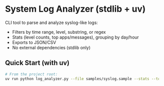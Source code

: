 # System Log Analyzer (stdlib + uv)

CLI tool to parse and analyze syslog-like logs:
- Filters by time range, level, substring, or regex
- Stats (level counts, top apps/messages), grouping by day/hour
- Exports to JSON/CSV
- No external dependencies (stdlib only)

## Quick Start (with uv)

```bash
# From the project root:
uv run python log_analyzer.py --file samples/syslog.sample --stats --top 5

